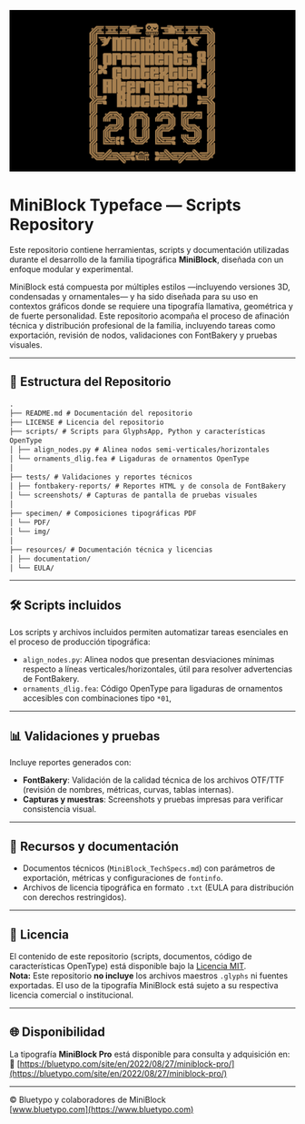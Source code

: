 ![MiniBlock Specimen](specimen/img/web/MiniBlock03.png)

# MiniBlock Typeface — Scripts Repository

Este repositorio contiene herramientas, scripts y documentación utilizadas durante el desarrollo de la familia tipográfica **MiniBlock**, diseñada con un enfoque modular y experimental.

MiniBlock está compuesta por múltiples estilos —incluyendo versiones 3D, condensadas y ornamentales— y ha sido diseñada para su uso en contextos gráficos donde se requiere una tipografía llamativa, geométrica y de fuerte personalidad. Este repositorio acompaña el proceso de afinación técnica y distribución profesional de la familia, incluyendo tareas como exportación, revisión de nodos, validaciones con FontBakery y pruebas visuales.

---

## 📁 Estructura del Repositorio

```
.
├── README.md # Documentación del repositorio
├── LICENSE # Licencia del repositorio
├── scripts/ # Scripts para GlyphsApp, Python y características OpenType
│ ├── align_nodes.py # Alinea nodos semi-verticales/horizontales
│ └── ornaments_dlig.fea # Ligaduras de ornamentos OpenType
│
├── tests/ # Validaciones y reportes técnicos
│ ├── fontbakery-reports/ # Reportes HTML y de consola de FontBakery
│ └── screenshots/ # Capturas de pantalla de pruebas visuales
│
├── specimen/ # Composiciones tipográficas PDF
│ └── PDF/
│ └── img/
│
├── resources/ # Documentación técnica y licencias
│ ├── documentation/
│ └── EULA/
```

---


## 🛠️ Scripts incluidos

Los scripts y archivos incluidos permiten automatizar tareas esenciales en el proceso de producción tipográfica:

- `align_nodes.py`: Alinea nodos que presentan desviaciones mínimas respecto a líneas verticales/horizontales, útil para resolver advertencias de FontBakery.
- `ornaments_dlig.fea`: Código OpenType para ligaduras de ornamentos accesibles con combinaciones tipo `*01`,
---

## 📊 Validaciones y pruebas

Incluye reportes generados con:

- **FontBakery**: Validación de la calidad técnica de los archivos OTF/TTF (revisión de nombres, métricas, curvas, tablas internas).
- **Capturas y muestras**: Screenshots y pruebas impresas para verificar consistencia visual.

---

## 📄 Recursos y documentación

- Documentos técnicos (`MiniBlock_TechSpecs.md`) con parámetros de exportación, métricas y configuraciones de `fontinfo`.
- Archivos de licencia tipográfica en formato `.txt` (EULA para distribución con derechos restringidos).

---

## 🔖 Licencia

El contenido de este repositorio (scripts, documentos, código de características OpenType) está disponible bajo la [Licencia MIT](LICENSE).  
**Nota:** Este repositorio **no incluye** los archivos maestros `.glyphs` ni fuentes exportadas. El uso de la tipografía MiniBlock está sujeto a su respectiva licencia comercial o institucional.

---

## 🌐 Disponibilidad

La tipografía **MiniBlock Pro** está disponible para consulta y adquisición en:  
🔗 [https://bluetypo.com/site/en/2022/08/27/miniblock-pro/](https://bluetypo.com/site/en/2022/08/27/miniblock-pro/)

---

© Bluetypo y colaboradores de MiniBlock  
[www.bluetypo.com](https://www.bluetypo.com)
